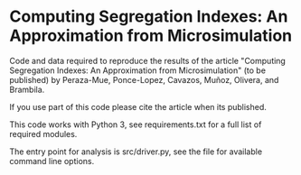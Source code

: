 # Computing Segregation Indexes: An Approximation from Microsimulation

Code and data required to reproduce the results of the article "Computing Segregation Indexes: An Approximation from Microsimulation" (to be published)
by Peraza-Mue, Ponce-Lopez, Cavazos, Muñoz, Olivera, and Brambila.

If you use part of this code please cite the article when its published.

This code works with Python 3, see requirements.txt for a full list of required modules.

The entry point for analysis is src/driver.py, see the file for available command line options.
